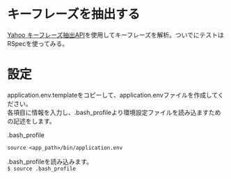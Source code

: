 # キーフレーズを抽出する
[Yahoo キーフレーズ抽出API](http://developer.yahoo.co.jp/webapi/jlp/keyphrase/v1/extract.html)を使用してキーフレーズを解析。ついでにテストはRSpecを使ってみる。


# 設定
application.env.templateをコピーして、application.envファイルを作成してください。  
各項目に情報を入力し、.bash_profileより環境設定ファイルを読み込ますための記述をします。  

.bash_profile
```
source <app_path>/bin/application.env
```

.bash_profileを読み込みます。  
`$ source .bash_profile`
